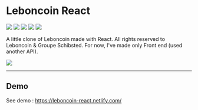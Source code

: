 # Leboncoin React
![](https://img.shields.io/github/last-commit/stevenpersia/leboncoin-react.svg?style=for-the-badge)
![](https://img.shields.io/snyk/vulnerabilities/github/stevenpersia/leboncoin-react.svg?style=for-the-badge)
![](https://img.shields.io/codeclimate/maintainability/stevenpersia/leboncoin-react.svg?style=for-the-badge)
![](https://img.shields.io/github/license/stevenpersia/leboncoin-react.svg?style=for-the-badge)
![](https://img.shields.io/badge/You%20like%20%3F-star%20me-blue.svg?style=for-the-badge)

A little clone of Leboncoin made with React. All rights reserved to Leboncoin & Groupe Schibsted.
For now, I've made only Front end (used another API).

![](https://github.com/stevenpersia/leboncoin-react/blob/master/src/assets/img/preview-lebonclone.png)

---

## Demo
See demo : https://leboncoin-react.netlify.com/
